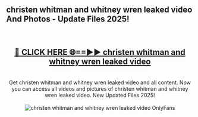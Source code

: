 <h2>christen whitman and whitney wren leaked video And Photos - Update Files 2025!</h2>
<br>
<div align="center">
<h2><a href="https://linkcuts.com/hfmhzwbr" rel="nofollow">🔴 CLICK HERE 🌐==►► christen whitman and whitney wren leaked video</a></h2>
<br>
Get christen whitman and whitney wren leaked video and all content. Now you can access all videos and pictures of christen whitman and whitney wren leaked video. New Updated Files 2025!
<br>
<br>
<a href="https://linkcuts.com/hfmhzwbr" rel="nofollow" data-target="animated-image.originalLink"><img src="https://i.ibb.co.com/WyWwxjT/player-gif2.gif" alt="christen whitman and whitney wren leaked video OnlyFans" style="max-width: 100%; display: inline-block;" data-target="animated-image.originalImage"></a>
</div>
<br>